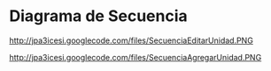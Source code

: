 # Diagrama de Secuencia #

http://jpa3icesi.googlecode.com/files/SecuenciaEditarUnidad.PNG

http://jpa3icesi.googlecode.com/files/SecuenciaAgregarUnidad.PNG